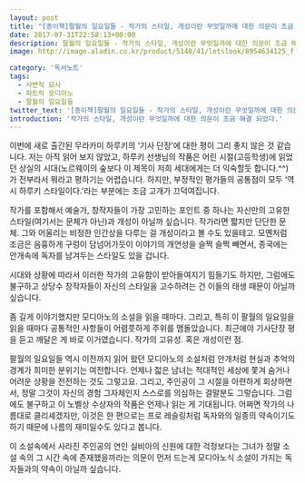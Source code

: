 ```yaml
---
layout: post
title: "[종이책]팔월의 일요일들 - 작가의 스타일, 개성이란 무엇일까에 대한 의문이 조금 해결 되었다."
date: 2017-07-31T22:58:13+00:00
description: 팔월의 일요일들 - 작가의 스타일, 개성이란 무엇일까에 대한 의문이 조금 해결 되었다.
image: http://image.aladin.co.kr/product/5140/41/letslook/8954634125_f.jpg

category: '독서노트'  
tags: 
  - 사변적 묘사
  - 파트릭 모디아노
  - 팔월의 일요일들
twitter_text: '[종이책]팔월의 일요일들 - 작가의 스타일, 개성이란 무엇일까에 대한 의문이 조금 해결 되었다.'
introduction: '작가의 스타일, 개성이란 무엇일까에 대한 의문이 조금 해결 되었다.'
---
```


이번에 새로 출간된 무라카미 하루키의 &#8216;기사 단장&#8217;에 대한 평이 그리 좋지 않은 것 같습니다. 저는 아직 읽어 보지 않았고, 하루키 선생님의 작품은 어린 시절(고등학생)에 읽었던 상실의 시대(노르웨이의 숲보다 이 제목이 저희 세대에게는 더 익숙할듯 합니다.^^)가 전부라서 뭐라고 평하기는 어렵습니다. 하지만, 부정적인 평가들의 공통점이 모두 &#8216;역시 하루키 스타일이다.&#8217;라는 부분에는 조금 고개가 끄덕여집니다.

작가를 포함해서 예술가, 창작자들이 가장 고민하는 포인트 중 하나는 자신만의 고유한 스타일(여기서는 문체가 아닌)과 개성이 아닐까 싶습니다. 작가라면 짧지만 단단한 문체. 그와 어울리는 비정한 인간상을 다루는 걸 개성이라고 볼 수도 있을테고. 모옌처럼 조금은 음흉하게 구렁이 담넘어가듯이 이야기의 개연성을 슬쩍 슬쩍 빼면서, 종국에는 안개속에 독자를 남겨두는 스타일도 있을 겁니다.

시대와 상황에 따라서 이러한 작가의 고유함이 받아들여지기 힘들기도 하지만, 그럼에도 불구하고 상당수 창작자들이 자신의 스타일을 고수하려는 건 이들의 태생 때문이 아닐까 싶습니다.

좀 길게 이야기했지만 모디아노의 소설을 읽을 때마다. 그리고, 특히 이 팔월의 일요일을 읽을 때마다 공통적인 사항들이 어렴풋하게 주위를 맴돌았습니다. 최근에야 기사단장 평을 듣고 깨달은 게 바로 이거였습니다. 작가의 고유성. 혹은 개성이런 점.

팔월의 일요일들 역시 이전까지 읽어 왔던 모디아노의 소설처럼 안개처럼 현실과 추억의 경계가 희미한 분위기는 여전합니다. 언제나 젋은 남녀는 적대적인 세상에 쫓겨 숨거나 어려운 상황을 전전하는 것도 그렇고요. 그리고, 주인공이 그 시절을 아련하게 회상하면서, 정말 그것이 자신의 경험 그자체인지 스스로를 의심하는 결말분도 그렇습니다. 그럼에도 불구하고 이 노벨상 수상자의 작품은 언제나 읽는 게 기대됩니다. 어쩌면 작가의 나름대로 클리셰겠지만, 이것은 한 편으로는 프로 레슬링처럼 독자와의 일종의 약속이기도 하기 때문에 나름의 재미일수도 있다고 봅니다.

이 소설속에서 사라진 주인공의 연인 실비아의 신원에 대한 걱정보다는 그녀가 정말 소설 속의 그 시간 속에 존재했을까라는 의문이 먼저 드는게 모디아노식 소설이 가지는 독자들과의 약속이 아닐까 싶습니다.